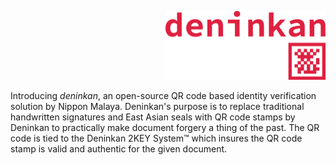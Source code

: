 <p align="right">
  <a href="https://www.ibm.com/plex/">
    <img alt="Plex" src="https://github.com/nipponmalayan/deninkan/blob/master/deninkan.png" width="256" />
  </a>
</p>

Introducing <i>deninkan</i>, an open-source QR code based identity verification solution by Nippon Malaya. Deninkan's purpose is to replace traditional handwritten signatures and East Asian seals with QR code stamps by Deninkan to practically make document forgery a thing of the past. The QR code is tied to the Deninkan 2KEY System™ which insures the QR code stamp is valid and authentic for the given document.
